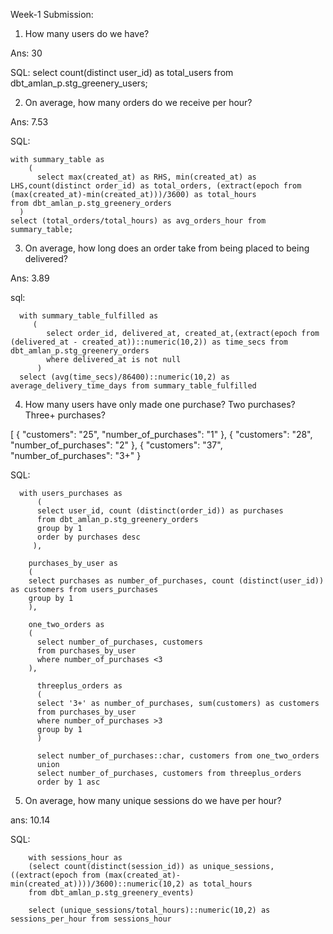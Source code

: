 Week-1 Submission:

1. How many users do we have?

Ans: 30

SQL:
      select count(distinct user_id) as total_users from dbt_amlan_p.stg_greenery_users;

2. On average, how many orders do we receive per hour?

Ans: 7.53

SQL:

    with summary_table as 
        (
          select max(created_at) as RHS, min(created_at) as LHS,count(distinct order_id) as total_orders, (extract(epoch from (max(created_at)-min(created_at)))/3600) as total_hours
    from dbt_amlan_p.stg_greenery_orders
      )
    select (total_orders/total_hours) as avg_orders_hour from summary_table;

3. On average, how long does an order take from being placed to being delivered?

Ans: 3.89

sql:

      with summary_table_fulfilled as 
         (
            select order_id, delivered_at, created_at,(extract(epoch from (delivered_at - created_at))::numeric(10,2)) as time_secs from dbt_amlan_p.stg_greenery_orders
            where delivered_at is not null
          )
      select (avg(time_secs)/86400)::numeric(10,2) as average_delivery_time_days from summary_table_fulfilled
    
4. How many users have only made one purchase? Two purchases? Three+ purchases?

[
 {
  "customers": "25",
  "number_of_purchases": "1"
 },
 {
  "customers": "28",
  "number_of_purchases": "2"
 },
 {
  "customers": "37",
  "number_of_purchases": "3+"
 }

SQL:

      with users_purchases as 
          (
          select user_id, count (distinct(order_id)) as purchases
          from dbt_amlan_p.stg_greenery_orders
          group by 1
          order by purchases desc
         ),

        purchases_by_user as 
        (
        select purchases as number_of_purchases, count (distinct(user_id)) as customers from users_purchases
        group by 1
        ), 
   
        one_two_orders as 
        (
          select number_of_purchases, customers 
          from purchases_by_user
          where number_of_purchases <3
        ),

          threeplus_orders as 
          (
          select '3+' as number_of_purchases, sum(customers) as customers
          from purchases_by_user
          where number_of_purchases >3
          group by 1
          )

          select number_of_purchases::char, customers from one_two_orders
          union
          select number_of_purchases, customers from threeplus_orders
          order by 1 asc

5. On average, how many unique sessions do we have per hour?

ans: 10.14

SQL:

        with sessions_hour as
        (select count(distinct(session_id)) as unique_sessions, ((extract(epoch from (max(created_at)-min(created_at))))/3600)::numeric(10,2) as total_hours
        from dbt_amlan_p.stg_greenery_events)

        select (unique_sessions/total_hours)::numeric(10,2) as sessions_per_hour from sessions_hour